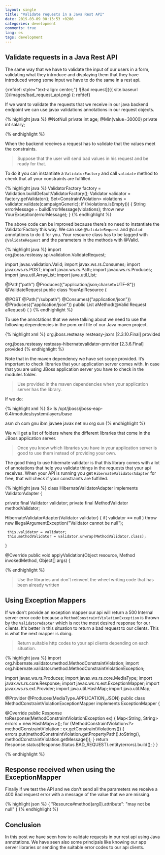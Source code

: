 ```yaml
---
layout: single
title: "Validate requests in a Java Rest API"
date: 2019-03-09 00:13:53 +0200
categories: development
comments: true
lang: es
tags: development
---
```


Validate requests in a Java Rest API
-----------------------------------------------------------------------------------
The same way that we have to validate the input of our users in a form, validating what they introduce and displaying them
that they have introduced wrong some input we have to do the same in a rest api.

{:refdef: style="text-align: center;"}
![Bad request]({{ site.baseurl }}/images/bad_request_api.png)
{: refdef}

If we want to validate the requests that we receive in our java backend endpoint we can use javax validations annotations in
our request objects.

{% highlight java %}
@NotNull
private int age;
@Min(value=30000)
private int salary;

{% endhighlight %}

When the backend receives a request has to validate that the values meet the constraints.

> Suppose that the user will send bad values in his request and be ready for that.

To do it you can instantiate a `ValidatorFactory` and call `validate` method to check that all your constraints are fulfilled.

{% highlight java %}
ValidatorFactory factory = Validation.buildDefaultValidatorFactory();
Validator validator = factory.getValidator();
Set<ConstraintViolation<Campaign>> violations = validator.validate(campaignGeneric);
if (!violations.isEmpty()) {
   String errorMessage = buildErrorMessage(violations);
   throw new YourException(errorMessage);
}
{% endhighlight %}

The above code can be improved because there’s no need to instantiate the ValidatorFactory this way. We can use `@ValidateRequest`
and `@Valid` annotations to do it for you. Your resource class has to be tagged with `@ValidateRequest` and the parameters in the
methods with @Valid.

{% highlight java %}
import org.jboss.resteasy.spi.validation.ValidateRequest;

import javax.validation.Valid;
import javax.ws.rs.Consumes;
import javax.ws.rs.POST;
import javax.ws.rs.Path;
import javax.ws.rs.Produces;
import java.util.ArrayList;
import java.util.List;

@Path("path")
@Produces({"application/json;charset=UTF-8"})
@ValidateRequest
public class YourApiResource {

   @POST
   @Path("/subpath")
   @Consumes({"application/json"})
   @Produces({"application/json"})
   public List<Response> aMethod(@Valid Request aRequest) {
   }
{% endhighlight %}

To use the annotations that we were talking about we need to use the following dependencies in the pom.xml file of our Java maven project.

{% highlight xml %}
<dependency>
   <groupId>org.jboss.resteasy</groupId>
   <artifactId>resteasy-jaxrs</artifactId>
   <version>[2.3.10.Final]</version>
   <scope>provided</scope>
</dependency>

<dependency>
   <groupId>org.jboss.resteasy</groupId>
   <artifactId>resteasy-hibernatevalidator-provider</artifactId>
   <version>[2.3.6.Final]</version>
   <scope>provided</scope>
</dependency>
{% endhighlight %}

Note that in the maven dependency we have set scope provided. It’s important to check libraries that your application
server comes with. In case that you are using JBoss application server you have to check in the modules folder.

> Use provided in the maven dependencies when your application server has the library.

If we do:

{% highlight xml %}
$> ls /opt/jboss/jboss-eap-6.4/modules/system/layers/base

asm  ch  com  gnu  ibm  javaee  javax  net  nu  org  sun
{% endhighlight %}

We will get a list of folders where the different libraries that come in the JBoss application server.

> Once you know which libraries you have in your application server is good to use them instead of providing your own.

The good thing to use hibernate validator is that this library comes with a lot of annotations that help you validate
things in the requests that your api receives. When your API is running you get `HibernateValidatorAdapter` for free,
that will check if your constraints are fulfilled.

{% highlight java %}
class HibernateValidatorAdapter implements ValidatorAdapter {

  private final Validator validator;
  private final MethodValidator methodValidator;

  HibernateValidatorAdapter(Validator validator) {
     if( validator == null )
        throw new IllegalArgumentException("Validator cannot be null");
    
     this.validator = validator;
     this.methodValidator = validator.unwrap(MethodValidator.class);
  }

  @Override
  public void applyValidation(Object resource, Method invokedMethod,
        Object[] args) {

{% endhighlight %}

> Use the libraries and don't reinvent the wheel writing code that has been already written

Using Exception Mappers
----------------------------
If we don't provide an exception mapper our api will return a 500 Internal server error code because a `MethodConstraintViolationException` is thrown
by the `ValidatorAdapter` which is not the most desired response for our clients.
It's better in this situation to return a bad request to our clients. This is what the next mapper is doing.

> Return suitable http codes to your api clients depending on each situation.

{% highlight java %}
import org.hibernate.validator.method.MethodConstraintViolation;
import org.hibernate.validator.method.MethodConstraintViolationException;

import javax.ws.rs.Produces;
import javax.ws.rs.core.MediaType;
import javax.ws.rs.core.Response;
import javax.ws.rs.ext.ExceptionMapper;
import javax.ws.rs.ext.Provider;
import java.util.HashMap;
import java.util.Map;

@Provider
@Produces(MediaType.APPLICATION_JSON)
public class MethodConstraintViolationExceptionMapper implements ExceptionMapper<MethodConstraintViolationException> {

   @Override
   public Response toResponse(MethodConstraintViolationException ex) {
       Map<String, String> errors = new HashMap<>();
       for (MethodConstraintViolation<?> methodConstraintViolation : ex.getConstraintViolations()) {
           errors.put(methodConstraintViolation.getPropertyPath().toString(), methodConstraintViolation.getMessage());
       }
       return Response.status(Response.Status.BAD_REQUEST).entity(errors).build();
   }
}

{% endhighlight %}

Response received when using the ExceptionMapper
-----------------------------------------------------------
Finally if we test the API and we don't send all the parameters we receive a 400 Bad request error with a message of the value that we are missing.

{% highlight json %}
{
    "Resource#method(arg0).attribute": "may not be null"
}
{% endhighlight %}

Conclusion
--------------------------------------------------
In this post we have seen how to validate requests in our rest api using Java annotations.
We have seen also some principals like knowing our app server libraries or sending the suitable error codes to our api clients.


 

